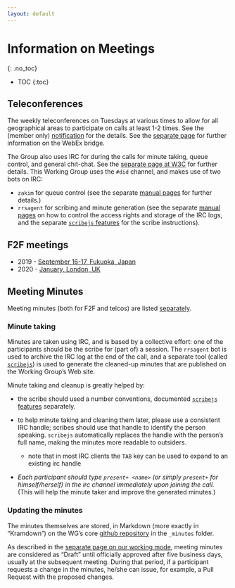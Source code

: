 ```yaml
---
layout: default
---
```


# Information on Meetings
{: .no_toc}

* TOC
{:toc}

## Teleconferences


The weekly teleconferences on Tuesdays at various times to allow for all geographical areas to participate on calls at least 1-2 times. See the (member only) [notification](https://lists.w3.org/Archives/Member/member-did-wg/2019Sep/0006.html) for the details. See the [separate page](./webex) for further information on the WebEx bridge.

The Group also uses IRC for during the calls for minute taking, queue control, and general chit-chat. See the [separate page at W3C](https://www.w3.org/Project/IRC/) for further details. This Working Group uses the `#did` channel, and makes use of two bots on IRC:

* `zakim` for queue control (see the separate [manual pages](https://www.w3.org/2001/12/zakim-irc-bot.html) for  further details.)
* `rrsagent` for scribing and minute generation (see the separate [manual pages](https://www.w3.org/2002/03/RRSAgent) on how to control the access rights and storage of the IRC logs, and the separate [`scribejs` features](https://github.com/w3c/scribejs/blob/master/features.md) for the scribe instructions).


## F2F meetings

* 2019 - [September 16-17, Fukuoka, Japan](./F2F/2019.09.Fuk)
* 2020 - [January, London, UK](./F2F/2020.01.Lon)

## Meeting Minutes

Meeting minutes (both for F2F and telcos) are listed [separately](./Minutes/).

### Minute taking

Minutes are taken using IRC, and is based by a collective effort: one of the participants should be the scribe for (part of) a session. The `rrsagent` bot is used to archive the IRC log at the end of the call, and a separate tool (called [`scribejs`](https://github.com/w3c/scribejs/)) is used to generate the cleaned-up minutes that are published on the Working Group’s Web site.

Minute taking and cleanup is greatly helped by:

* the scribe should used a number conventions, documented [`scribejs` features](https://github.com/w3c/scribejs/blob/master/features.md) separately.
* to help minute taking and cleaning them later, please use a consistent IRC handle; scribes should use that handle to identify the person speaking. `scribejs` automatically replaces the handle with the person’s full name, making the minutes more readable to outsiders.
    * note that in most IRC clients the `TAB` key can be used to expand to an existing irc handle

* *Each participant should type `present+ <name>` (or simply `present+` for himself/herself) in the irc channel immediately upon joining the call.* (This will help the minute taker and improve the generated minutes.)

### Updating the minutes

The minutes themselves are stored, in Markdown (more exactly in “Kramdown”) on the WG’s core [github repository](https://github.com/w3c/did-wg) in the `_minutes` folder.

As described in the [separate page on our working mode](../WorkMode/index#telco), meeting minutes are considered as “Draft” until officially approved after five business days, usually at the subsequent meeting. During that period, if a participant requests a change in the minutes, he/she can issue, for example, a Pull Request with the proposed changes.
